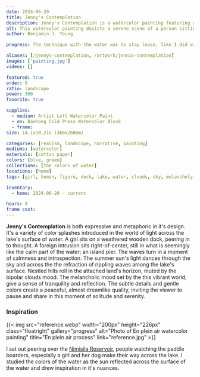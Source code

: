 ```yaml
---
date: 2024-06-20
title: Jenny's Contemplation
description: Jenny's Contemplation is a watercolor painting featuring a girl in contemplation, sitting on a dock, across a lake refracting the colors of a summer sun and sky.
alt: This watercolor painting depicts a serene scene of a person sitting alone on the edge of a wooden dock, gazing out over a calm, expansive body of water with gentle ripples, under a cloudy sky and distant green hills.
author: Benjamin J. Young

progress: The technique with the water was to stay loose, like I did with Sailing Away Schoon. Borrowing a lot of my usage of colors and values from Escape, but trying to improve on it after learning my realism technique in Oil Painting. I used almost entirely watercolor paint, but did incorporated blots of white gouache to give parts of the clouds it's texture. As well as the signature incorporated a mixture of white gouache and blue watercolor mixed together, to set someone contrast but subtle in the lower right corner in the depths of the dark water.

aliases: [/jennys-contemplation, /artwork/jennis-contemplation]
images: ['painting.jpg']
videos: []

featured: true
order: 0
ratio: landscape
power: 300
favorite: true

supplies:
  - medium: Artist Loft Watercolor Paint
  - on: Baohong Cold Press Watercolor Block
  - frame: 
size: 14.1x10.2in (360x260mm)

categories: [realism, landscape, narrative, painting]
mediums: [watercolor]
materials: [cotton paper]
colors: [blue, green]
collections: [the colors of water]
locations: [home]
tags: [girl, human, figure, dock, lake, water, clouds, sky, melancholy, hills, waves, reflection, tranquility, calm, introspection, solitude, summer]

inventory:
  - home: 2024-06-20 - current

hours: 8
frame cost: 
---
```


**Jenny's Contemplation** is both expressive and metaphoric in it's design. It's a variety of color splashes introduced in the world of light across the lake's surface of water. A girl sits on a weathered wooden dock, peering in to thought. A foreign intrusion sits right-of-center, still in what is seemingly like the calm part of the water; an island pier. The waves turn in a moment of calmness and introspection. The summer sun's light dances through the sky and across the the refraction of rippling waves among the lake's surface. Nestled hills roll in the attached land's horizon, muted by the bipolar clouds mood. The melancholic mood set by the this vibrant world, give a sense of tranquility and reflection. The subtle details and gentle colors create a peaceful, almost dreamlike quality, inviting the viewer to pause and share in this moment of solitude and serenity.

### Inspiration ###

{{< img src="reference.webp" width="200px" height="226px" class="floatright" gallery="progress" alt="Photo of En plein air watercolor painting" title="En plein air process" link="reference.jpg" >}}

I sat out peering over the [Nimisila Reservoir](https://www.summitmetroparks.org/nimisila-reservoir-metro-park.aspx), people watching the paddle boarders, especially a girl and her dog make their way across the lake. I studied the colors of the water as the sun reflected across the surface of the water and drew inspiration in it's nuances.